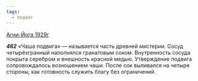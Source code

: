 ```yaml
---
tags:
  - подвиг
---
```


[Агни-Йога 1929г](/agni/1929)

___462___
«Чаша подвига» — называется часть древней мистерии. Сосуд четырёхгранный наполнялся гранатовым соком. Внутренность сосуда покрыта серебром и внешность красной медью. Утверждение подвига сопровождалось возношением чаши. После сок выливался на четыре стороны, как готовность служить благу без ограничений.